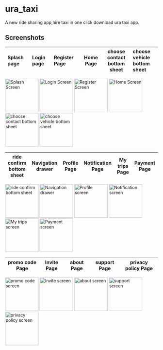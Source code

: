 # ura_taxi

A new ride sharing app,hire taxi in one click download ura taxi app.

## Screenshots

Splash page  |Login page  |   Register Page   |Home Page   |  choose contact<br/> bottom sheet |    choose vehicle<br/>  bottom sheet   |
:-------------|:-------------|:-------------|:----------------:|:---------------:|:-------------|
 <div float="left">
    <img src="https://imgur.com/uCQIHCR.png" alt="Splash Screen" width="110"/>
    <img src="https://imgur.com/FSZRBBP.png" alt="Login Screen" width="110"/>
    <img src="https://imgur.com/wH9zAvJ.png" alt="Register Screen" width="110"/>
    <img src="https://imgur.com/sJ7hX6p.png" alt="Home Screen" width="110"/>
     <img src="https://imgur.com/I2AkVNf.png" alt="choose contact bottom sheet" width="110"/>
    <img src="https://imgur.com/R9GZLyS.png" alt="choose vehicle bottom sheet " width="110"/>
</div>

|ride confirm<br/> bottom sheet  | Navigation drawer |  Profile Page | Notification Page | My trips Page  |  Payment Page  |  
|:-----------:|:-------------------:|:--------------:|:-------------:|:--------------:|:-----------------:|
 <div float="left">
    <img src="https://imgur.com/vtm2g5Q.png" alt="ride confirm bottom sheet" width="110"/>
    <img src="https://imgur.com/1Cqrskf.png" alt="Navigation drawer" width="110"/>
    <img src="https://imgur.com/DSHl2Ca.png" alt="Profile screen" width="110"/>
    <img src="https://imgur.com/QZ32XW8.png" alt="Notification screen" width="110"/>
    <img src="https://imgur.com/qRX0I0H.png" alt="My trips screen" width="110"/>
    <img src="https://imgur.com/EhDQMbg.png" alt="Payment screen" width="110"/>
</div>

|promo code Page |  Invite Page |  about Page |  support Page | privacy policy Page | 
|:------------:|:-----------------:|:-------------:|:-------------:|:-------------:|
 <div float="left">
    <img src="https://imgur.com/OfRWNL2.png" alt="promo code screen" width="110"/>
    <img src="https://imgur.com/AmDkACd.png" alt="Invite screen" width="110"/>
    <img src="https://imgur.com/3J4S39i.png" alt="about screen" width="110"/>
    <img src="https://imgur.com/B1dCG2X.png" alt="support screen" width="110"/>
    <img src="https://imgur.com/5o6SvuN.png" alt="privacy policy screen" width="110"/>
</div>

